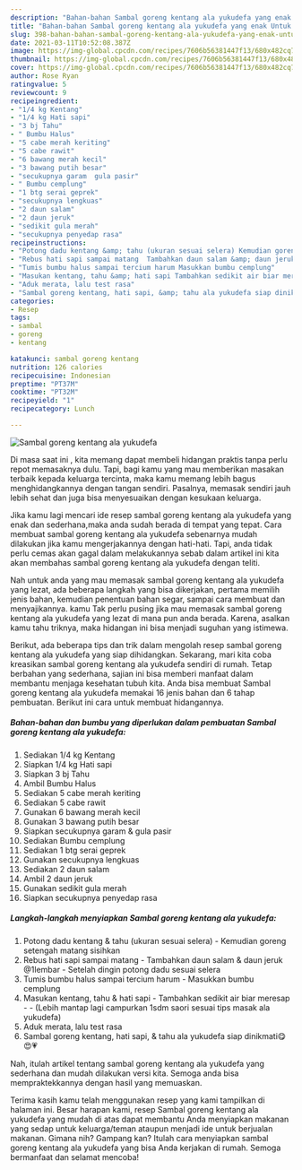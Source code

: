 ```yaml
---
description: "Bahan-bahan Sambal goreng kentang ala yukudefa yang enak Untuk Jualan"
title: "Bahan-bahan Sambal goreng kentang ala yukudefa yang enak Untuk Jualan"
slug: 398-bahan-bahan-sambal-goreng-kentang-ala-yukudefa-yang-enak-untuk-jualan
date: 2021-03-11T10:52:08.387Z
image: https://img-global.cpcdn.com/recipes/7606b56381447f13/680x482cq70/sambal-goreng-kentang-ala-yukudefa-foto-resep-utama.jpg
thumbnail: https://img-global.cpcdn.com/recipes/7606b56381447f13/680x482cq70/sambal-goreng-kentang-ala-yukudefa-foto-resep-utama.jpg
cover: https://img-global.cpcdn.com/recipes/7606b56381447f13/680x482cq70/sambal-goreng-kentang-ala-yukudefa-foto-resep-utama.jpg
author: Rose Ryan
ratingvalue: 5
reviewcount: 9
recipeingredient:
- "1/4 kg Kentang"
- "1/4 kg Hati sapi"
- "3 bj Tahu"
- " Bumbu Halus"
- "5 cabe merah keriting"
- "5 cabe rawit"
- "6 bawang merah kecil"
- "3 bawang putih besar"
- "secukupnya garam  gula pasir"
- " Bumbu cemplung"
- "1 btg serai geprek"
- "secukupnya lengkuas"
- "2 daun salam"
- "2 daun jeruk"
- "sedikit gula merah"
- "secukupnya penyedap rasa"
recipeinstructions:
- "Potong dadu kentang &amp; tahu (ukuran sesuai selera) Kemudian goreng setengah matang sisihkan"
- "Rebus hati sapi sampai matang  Tambahkan daun salam &amp; daun jeruk @1lembar Setelah dingin potong dadu sesuai selera"
- "Tumis bumbu halus sampai tercium harum Masukkan bumbu cemplung"
- "Masukan kentang, tahu &amp; hati sapi Tambahkan sedikit air biar meresap  (Lebih mantap lagi campurkan 1sdm saori sesuai tips masak ala yukudefa)"
- "Aduk merata, lalu test rasa"
- "Sambal goreng kentang, hati sapi, &amp; tahu ala yukudefa siap dinikmati😋😍💗"
categories:
- Resep
tags:
- sambal
- goreng
- kentang

katakunci: sambal goreng kentang 
nutrition: 126 calories
recipecuisine: Indonesian
preptime: "PT37M"
cooktime: "PT32M"
recipeyield: "1"
recipecategory: Lunch

---
```



![Sambal goreng kentang ala yukudefa](https://img-global.cpcdn.com/recipes/7606b56381447f13/680x482cq70/sambal-goreng-kentang-ala-yukudefa-foto-resep-utama.jpg)

Di masa  saat ini , kita memang dapat membeli hidangan praktis tanpa perlu repot memasaknya dulu. Tapi, bagi kamu yang mau memberikan masakan terbaik kepada keluarga tercinta, maka kamu memang lebih bagus menghidangkannya dengan tangan sendiri. Pasalnya, memasak sendiri jauh lebih sehat dan juga bisa menyesuaikan dengan kesukaan keluarga.

Jika kamu lagi mencari ide resep sambal goreng kentang ala yukudefa yang enak dan sederhana,maka anda sudah berada di tempat yang tepat. Cara membuat sambal goreng kentang ala yukudefa  sebenarnya mudah dilakukan jika kamu mengerjakannya dengan hati-hati. Tapi, anda tidak perlu cemas akan gagal dalam melakukannya 
sebab dalam artikel ini kita akan membahas sambal goreng kentang ala yukudefa dengan teliti.  



Nah untuk anda yang mau memasak sambal goreng kentang ala yukudefa yang lezat, ada beberapa langkah yang bisa dikerjakan, pertama memilih jenis bahan, kemudian penentuan bahan segar, sampai cara membuat dan menyajikannya. kamu Tak perlu pusing jika mau memasak sambal goreng kentang ala yukudefa yang lezat di mana pun anda berada. Karena, asalkan kamu  tahu triknya, maka hidangan ini bisa menjadi suguhan yang istimewa.

Berikut, ada beberapa tips dan trik dalam mengolah resep sambal goreng kentang ala yukudefa yang siap dihidangkan. Sekarang, mari kita coba kreasikan sambal goreng kentang ala yukudefa sendiri di rumah. Tetap berbahan yang sederhana, sajian ini bisa memberi manfaat dalam membantu menjaga kesehatan tubuh kita. Anda bisa membuat Sambal goreng kentang ala yukudefa memakai 16 jenis bahan dan 6 tahap pembuatan. Berikut ini cara untuk membuat hidangannya.

<!--inarticleads1-->

##### Bahan-bahan dan bumbu yang diperlukan dalam pembuatan Sambal goreng kentang ala yukudefa:

1. Sediakan 1/4 kg Kentang
1. Siapkan 1/4 kg Hati sapi
1. Siapkan 3 bj Tahu
1. Ambil  Bumbu Halus
1. Sediakan 5 cabe merah keriting
1. Sediakan 5 cabe rawit
1. Gunakan 6 bawang merah kecil
1. Gunakan 3 bawang putih besar
1. Siapkan secukupnya garam &amp; gula pasir
1. Sediakan  Bumbu cemplung
1. Sediakan 1 btg serai geprek
1. Gunakan secukupnya lengkuas
1. Sediakan 2 daun salam
1. Ambil 2 daun jeruk
1. Gunakan sedikit gula merah
1. Siapkan secukupnya penyedap rasa




<!--inarticleads2-->

##### Langkah-langkah menyiapkan Sambal goreng kentang ala yukudefa:

1. Potong dadu kentang &amp; tahu (ukuran sesuai selera) - Kemudian goreng setengah matang sisihkan
1. Rebus hati sapi sampai matang  - Tambahkan daun salam &amp; daun jeruk @1lembar - Setelah dingin potong dadu sesuai selera
1. Tumis bumbu halus sampai tercium harum - Masukkan bumbu cemplung
1. Masukan kentang, tahu &amp; hati sapi - Tambahkan sedikit air biar meresap -  - (Lebih mantap lagi campurkan 1sdm saori sesuai tips masak ala yukudefa)
1. Aduk merata, lalu test rasa
1. Sambal goreng kentang, hati sapi, &amp; tahu ala yukudefa siap dinikmati😋😍💗




Nah, itulah artikel tentang  sambal goreng kentang ala yukudefa  yang sederhana dan mudah dilakukan versi kita. Semoga anda bisa mempraktekkannya dengan hasil yang memuaskan. 

Terima kasih kamu telah menggunakan resep yang kami tampilkan di halaman ini. Besar harapan kami, resep  Sambal goreng kentang ala yukudefa yang mudah di atas dapat membantu Anda menyiapkan makanan yang sedap untuk keluarga/teman ataupun menjadi ide untuk berjualan makanan. Gimana nih? Gampang kan? Itulah cara menyiapkan sambal goreng kentang ala yukudefa yang bisa Anda kerjakan di rumah. Semoga bermanfaat dan selamat mencoba!

